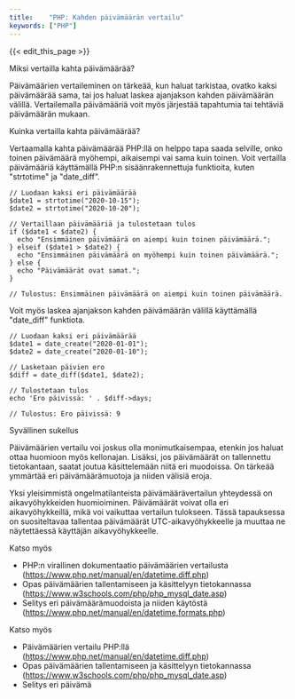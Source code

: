 ```yaml
---
title:    "PHP: Kahden päivämäärän vertailu"
keywords: ["PHP"]
---
```


{{< edit_this_page >}}

Miksi vertailla kahta päivämäärää?

Päivämäärien vertaileminen on tärkeää, kun haluat tarkistaa, ovatko kaksi päivämäärää sama, tai jos haluat laskea ajanjakson kahden päivämäärän välillä. Vertailemalla päivämääriä voit myös järjestää tapahtumia tai tehtäviä päivämäärän mukaan.

Kuinka vertailla kahta päivämäärää?

Vertaamalla kahta päivämäärää PHP:llä on helppo tapa saada selville, onko toinen päivämäärä myöhempi, aikaisempi vai sama kuin toinen. Voit vertailla päivämääriä käyttämällä PHP:n sisäänrakennettuja funktioita, kuten "strtotime" ja "date_diff".

```
// Luodaan kaksi eri päivämäärää
$date1 = strtotime("2020-10-15");
$date2 = strtotime("2020-10-20");

// Vertaillaan päivämääriä ja tulostetaan tulos
if ($date1 < $date2) {
  echo "Ensimmäinen päivämäärä on aiempi kuin toinen päivämäärä.";
} elseif ($date1 > $date2) {
  echo "Ensimmäinen päivämäärä on myöhempi kuin toinen päivämäärä.";
} else {
  echo "Päivämäärät ovat samat.";
}

// Tulostus: Ensimmäinen päivämäärä on aiempi kuin toinen päivämäärä.
```

Voit myös laskea ajanjakson kahden päivämäärän välillä käyttämällä "date_diff" funktiota.

```
// Luodaan kaksi eri päivämäärää
$date1 = date_create("2020-01-01");
$date2 = date_create("2020-01-10");

// Lasketaan päivien ero
$diff = date_diff($date1, $date2);

// Tulostetaan tulos
echo 'Ero päivissä: ' . $diff->days;

// Tulostus: Ero päivissä: 9
```

Syvällinen sukellus

Päivämäärien vertailu voi joskus olla monimutkaisempaa, etenkin jos haluat ottaa huomioon myös kellonajan. Lisäksi, jos päivämäärät on tallennettu tietokantaan, saatat joutua käsittelemään niitä eri muodoissa. On tärkeää ymmärtää eri päivämäärämuotoja ja niiden välisiä eroja.

Yksi yleisimmistä ongelmatilanteista päivämäärävertailun yhteydessä on aikavyöhykkeiden huomioiminen. Päivämäärät voivat olla eri aikavyöhykkeillä, mikä voi vaikuttaa vertailun tulokseen. Tässä tapauksessa on suositeltavaa tallentaa päivämäärät UTC-aikavyöhykkeelle ja muuttaa ne näytettäessä käyttäjän aikavyöhykkeelle.

Katso myös

- PHP:n virallinen dokumentaatio päivämäärien vertailusta (https://www.php.net/manual/en/datetime.diff.php)
- Opas päivämäärien tallentamiseen ja käsittelyyn tietokannassa (https://www.w3schools.com/php/php_mysql_date.asp)
- Selitys eri päivämäärämuodoista ja niiden käytöstä (https://www.php.net/manual/en/datetime.formats.php)

Katso myös

- Päivämäärien vertailu PHP:llä (https://www.php.net/manual/en/datetime.diff.php)
- Opas päivämäärien tallentamiseen ja käsittelyyn tietokannassa (https://www.w3schools.com/php/php_mysql_date.asp)
- Selitys eri päivämä